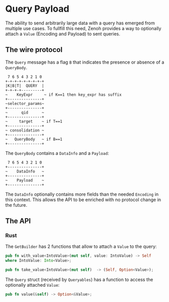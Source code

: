 # Query Payload

The ability to send arbitrarily large data with a query has emerged from multiple use cases. To fullfill this need, Zenoh provides a way to optionally attach a `Value` (Encoding and Payload) to sent queries.

## The wire protocol

The `Query` message has a flag `B` that indicates the presence or absence of a `QueryBody`.
```
 7 6 5 4 3 2 1 0
+-+-+-+-+-+-+-+-+
|K|B|T|  QUERY  |
+-+-+-+---------+
~    KeyExpr     ~ if K==1 then key_expr has suffix
+---------------+
~selector_params~
+---------------+
~      qid      ~
+---------------+
~     target    ~ if T==1
+---------------+
~ consolidation ~
+---------------+
~   QueryBody   ~ if B==1
+---------------+
```

The `QueryBody` contains a `DataInfo` and a `Payload`: 
```
 7 6 5 4 3 2 1 0
+---------------+
~    DataInfo   ~
+---------------+
~    Payload    ~
+---------------+
```

The `DataInfo` optionally contains more fields than the needed `Encoding` in this context. This allows the API to be enriched with no protocol change in the future.

## The API

### Rust

The `GetBuilder` has 2 functions that allow to attach a `Value` to the query: 

```rust
pub fn with_value<IntoValue>(mut self, value: IntoValue) -> Self
where IntoValue: Into<Value>;

pub fn take_value<IntoValue>(mut self)  -> (Self, Option<Value>);
```

The `Query` struct (received by `Queryables`) has a function to access the optionally attached `Value`:

```rust
pub fn value(&self) -> Option<&Value>;
```
